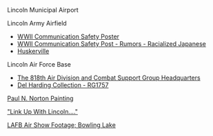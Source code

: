 Lincoln Municipal Airport 

Lincoln Army Airfield
- [WWII Communication Safety Poster](https://nebraskahistory.pastperfectonline.com/webobject/6733EA8A-DE54-4C2C-9CA4-221553192103)
- [WWII Communication Safety Post - Rumors - Racialized Japanese](https://nebraskahistory.pastperfectonline.com/webobject/F9F00ABA-3098-4DDE-B5AE-532792742555)
- [Huskerville](https://nebraskahistory.pastperfectonline.com/photo/ED8F2FC5-C7DC-47B9-ABF5-400469355753)

Lincoln Air Force Base
- [The 818th Air Division and Combat Support Group Headquarters](https://nebraskahistory.pastperfectonline.com/photo/5CE28F07-457A-4243-9918-661536140519)
- [Del Harding Collection - RG1757](https://nebraskahistory.pastperfectonline.com/photo/19E57B7C-E07E-4667-8183-484934917813)

[Paul N. Norton Painting](https://nebraskahistory.pastperfectonline.com/webobject/59999A06-D970-4B19-870C-116150321753)

["Link Up With Lincoln...."](https://nebraskahistory.pastperfectonline.com/photo/6D11626E-4620-4A85-89FA-208052901554)

[LAFB Air Show Footage; Bowling Lake](https://nebraskahistory.pastperfectonline.com/archive/86246D37-2F24-4DCB-9A7D-342025710921)
